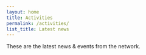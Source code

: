 ```yaml
---
layout: home
title: Activities
permalink: /activities/
list_title: Latest news
---
```


These are the latest news & events from the network.
